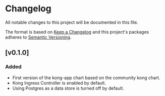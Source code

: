 # Changelog

All notable changes to this project will be documented in this file.

The format is based on [Keep a Changelog](http://keepachangelog.com/en/1.0.0/)
and this project's packages adheres to [Semantic Versioning](http://semver.org/spec/v2.0.0.html).

## [v0.1.0]

### Added

- First version of the kong-app chart based on the community kong chart.
- Kong Ingress Controller is enabled by default.
- Using Postgres as a data store is turned off by default.
